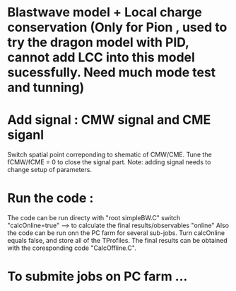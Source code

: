 # Blastwave model + Local charge conservation (Only for Pion , used to try the dragon model with PID, cannot add LCC into this model sucessfully. Need much mode test and tunning)

# Add signal : CMW signal and CME siganl
Switch spatial point correponding to shematic of CMW/CME. Tune the fCMW/fCME = 0 to close the signal part. Note: adding signal needs 
to change setup of parameters.

# Run the code : 
The code can be run directy with "root simpleBW.C" switch "calcOnline=true" --> to calculate the final results/observables "online"
Also the code can be run onn the PC farm for several sub-jobs. Turn calcOnline equals false, and store all of the TProfiles. The final
results can be obtained with the coresponding code "CalcOffline.C". 

# To submite jobs on PC farm ... 
